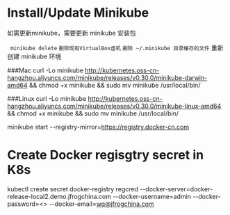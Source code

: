 # Install/Update Minikube 

如需更新minikube，需要更新 minikube 安装包

` minikube delete` 
`删除现有VirtualBox虚机`
`删除 ~/.minikube 目录缓存的文件`
重新创建 minikube 环境

###Mac
curl -Lo minikube http://kubernetes.oss-cn-hangzhou.aliyuncs.com/minikube/releases/v0.30.0/minikube-darwin-amd64 && chmod +x minikube && sudo mv minikube /usr/local/bin/

###Linux
curl -Lo minikube http://kubernetes.oss-cn-hangzhou.aliyuncs.com/minikube/releases/v0.30.0/minikube-linux-amd64 && chmod +x minikube && sudo mv minikube /usr/local/bin/

minikube start --registry-mirror=https://registry.docker-cn.com


# Create Docker regisgtry secret in K8s

kubectl create secret docker-registry regcred --docker-server=docker-release-local2.demo.jfrogchina.com --docker-username=admin --docker-password=<> --docker-email=wq@jfrogchina.com

